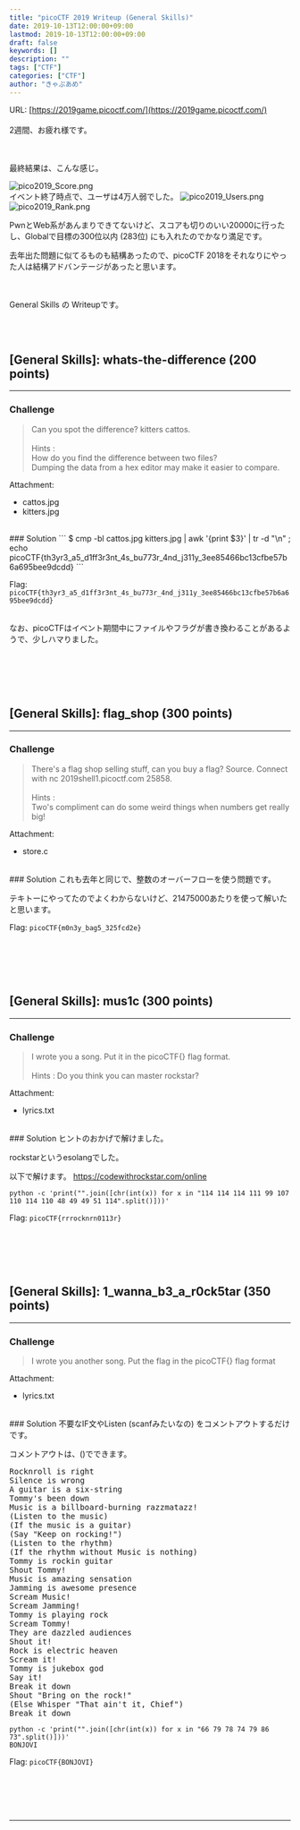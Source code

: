 ```yaml
---
title: "picoCTF 2019 Writeup (General Skills)"
date: 2019-10-13T12:00:00+09:00
lastmod: 2019-10-13T12:00:00+09:00
draft: false
keywords: []
description: ""
tags: ["CTF"]
categories: ["CTF"]
author: "きゃぷあめ"
---
```

URL: [https://2019game.picoctf.com/](https://2019game.picoctf.com/)
<br /><br />
2週間、お疲れ様です。

<br /><br />
最終結果は、こんな感じ。

<img src="https://captureamerica.github.io/writeups/img/pico2019_Score.png" alt="pico2019_Score.png">

<br />
イベント終了時点で、ユーザは4万人弱でした。

<img src="https://captureamerica.github.io/writeups/img/pico2019_Users.png" alt="pico2019_Users.png">

<img src="https://captureamerica.github.io/writeups/img/pico2019_Rank.png" alt="pico2019_Rank.png">

PwnとWeb系があんまりできてないけど、スコアも切りのいい20000に行ったし、Globalで目標の300位以内 (283位) にも入れたのでかなり満足です。

去年出た問題に似てるものも結構あったので、picoCTF 2018をそれなりにやった人は結構アドバンテージがあったと思います。



<br /><br />
General Skills の Writeupです。




<br /><br />
## [General Skills]: whats-the-difference (200 points)
- - -
### Challenge
> Can you spot the difference? kitters cattos.
<br /><br />
Hints :<br />
How do you find the difference between two files?<br />
Dumping the data from a hex editor may make it easier to compare.

Attachment:

- cattos.jpg<br />
- kitters.jpg


<br />
### Solution
```
$ cmp -bl cattos.jpg kitters.jpg | awk '{print $3}' | tr -d "\n" ; echo
picoCTF{th3yr3_a5_d1ff3r3nt_4s_bu773r_4nd_j311y_3ee85466bc13cfbe57b6a695bee9dcdd}
```

Flag: `picoCTF{th3yr3_a5_d1ff3r3nt_4s_bu773r_4nd_j311y_3ee85466bc13cfbe57b6a695bee9dcdd}`

<br />
なお、picoCTFはイベント期間中にファイルやフラグが書き換わることがあるようで、少しハマりました。



<br /><br />
<br /><br />
## [General Skills]: flag_shop (300 points)
- - -
### Challenge
> There's a flag shop selling stuff, can you buy a flag? Source. Connect with nc 2019shell1.picoctf.com 25858.
<br /><br />
Hints :<br />
Two's compliment can do some weird things when numbers get really big!


Attachment:

- store.c



<br />
### Solution
これも去年と同じで、整数のオーバーフローを使う問題です。

テキトーにやってたのでよくわからないけど、21475000あたりを使って解いたと思います。

Flag: `picoCTF{m0n3y_bag5_325fcd2e}`






<br /><br />
<br /><br />
## [General Skills]: mus1c (300 points)
- - -
### Challenge
> I wrote you a song. Put it in the picoCTF{} flag format.
<br /><br />
Hints : Do you think you can master rockstar?<br />



Attachment:

- lyrics.txt



<br />
### Solution
ヒントのおかげで解けました。

rockstarというesolangでした。

以下で解けます。
https://codewithrockstar.com/online

```
python -c 'print("".join([chr(int(x)) for x in "114 114 114 111 99 107 110 114 110 48 49 49 51 114".split()]))'
```

Flag: `picoCTF{rrrocknrn0113r}`





<br /><br />
<br /><br />
## [General Skills]: 1_wanna_b3_a_r0ck5tar (350 points)
- - -
### Challenge
> I wrote you another song. Put the flag in the picoCTF{} flag format

Attachment:

- lyrics.txt



<br />
### Solution
不要なIF文やListen (scanfみたいなの) をコメントアウトするだけです。

コメントアウトは、()でできます。

<pre>
Rocknroll is right
Silence is wrong
A guitar is a six-string
Tommy's been down
Music is a billboard-burning razzmatazz!
(Listen to the music)
(If the music is a guitar)
(Say "Keep on rocking!")
(Listen to the rhythm)
(If the rhythm without Music is nothing)
Tommy is rockin guitar
Shout Tommy!
Music is amazing sensation 
Jamming is awesome presence
Scream Music!
Scream Jamming!
Tommy is playing rock
Scream Tommy!
They are dazzled audiences
Shout it!
Rock is electric heaven
Scream it!
Tommy is jukebox god
Say it!
Break it down
Shout "Bring on the rock!"
(Else Whisper "That ain't it, Chief")
Break it down
</pre>


```
python -c 'print("".join([chr(int(x)) for x in "66 79 78 74 79 86 73".split()]))'
BONJOVI
```

Flag: `picoCTF{BONJOVI}`






<br /><br />
<br /><br />
- - -
<br /><br />
<br /><br />

